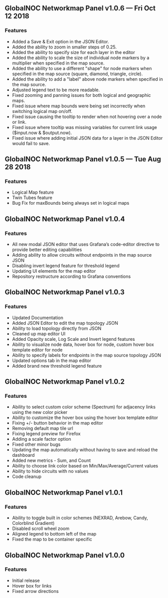 ## GlobalNOC Networkmap Panel v1.0.6 — Fri Oct 12 2018

### Features

* Added a Save & Exit option in the JSON Editor.
* Added the ability to zoom in smaller steps of 0.25.
* Added the ability to specify size for each layer in the editor
* Added the ability to scale the size of individual node markers by a multiplier when specified in the map source.
* Added the ability to use a different "shape" for node markers when specified in the map source (square, diamond, triangle, circle).
* Added the ability to add a "label" above node markers when specified in the map source.
* Adjusted legend text to be more readable.
* Fixed zooming and panning issues for both logical and geographic maps.
* Fixed issue where map bounds were being set incorrectly when switching logical map on/off.
* Fixed issue causing the tooltip to render when not hovering over a node or link.
* Fixed issue where tooltip was missing variables for current link usage ($input.now & $output.now).
* Fixed issue where adding initial JSON data for a layer in the JSON Editor would fail to save.

## GlobalNOC Networkmap Panel v1.0.5 — Tue Aug 28 2018

### Features

* Logical Map feature
* Twin Tubes feature
* Bug Fix for maxBounds being always set in logical maps

## GlobalNOC Networkmap Panel v1.0.4

### Features

* All new modal JSON editor that uses Grafana’s code-editor directive to provide better editing capabilities
* Adding ability to allow circuits without endpoints in the map source JSON
* Disabling invert legend feature for threshold legend 
* Updating UI elements for the map editor
* Repository restructure according to Grafana conventions

## GlobalNOC Networkmap Panel v1.0.3

### Features

* Updated Documentation
* Added JSON Editor to edit the map topology JSON
* Ability to load topology directly from JSON
* Cleaned up map editor UI
* Added Opacity scale, Log Scale and Invert legend features
* Ability to visualize node data, hover box for node, custom hover box template editor for node
* Ability to specify labels for endpoints in the map source topology JSON
* Updated options tab in the map editor
* Added brand new threshold legend feature

## GlobalNOC Networkmap Panel v1.0.2

### Features

* Ability to select custom color scheme (Spectrum) for adjacency links using the new color picker
* Ability to customize the hover box using the hover box template editor
* Fixing +/- button behavior in the map editor
* Removing default map tile url
* Fixing legend preview for Firefox
* Adding a scale factor option
* Fixed other minor bugs
* Updating the map automatically without having to save and reload the dashboard
* Added new metrics - Sum, and Count
* Ability to choose link color based on Min/Max/Average/Current values
* Ability to hide circuits with no values
* Code cleanup

## GlobalNOC Networkmap Panel v1.0.1

### Features

* Ability to toggle built in color schemes  (NEXRAD, Arebow, Candy, Colorblind Gradient)
* Disabled scroll wheel zoom
* Aligned legend to bottom left of the map
* Fixed the map to be container specific

## GlobalNOC Networkmap Panel v1.0.0

### Features

* Initial release
* Hover box for links
* Fixed arrow directions
